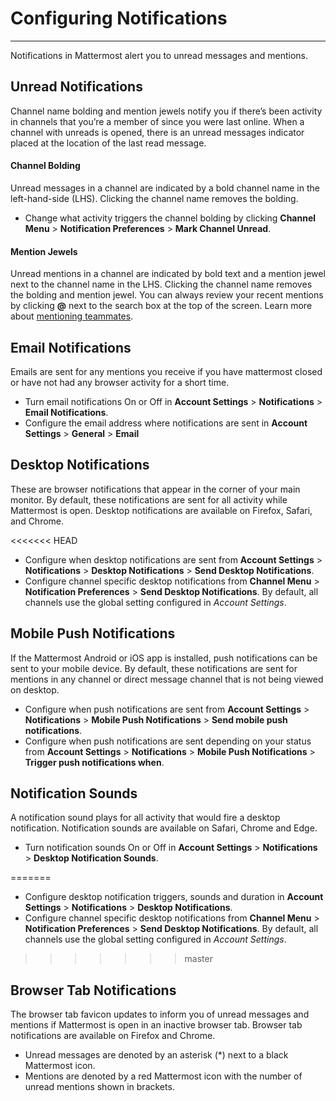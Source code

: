 # Configuring Notifications
_____
Notifications in Mattermost alert you to unread messages and mentions.

## Unread Notifications  
Channel name bolding and mention jewels notify you if there’s been activity in channels that you’re a member of since you were last online. When a channel with unreads is opened, there is an unread messages indicator placed at the location of the last read message.

#### Channel Bolding  
Unread messages in a channel are indicated by a bold channel name in the left-hand-side (LHS). Clicking the channel name removes the bolding.

- Change what activity triggers the channel bolding by clicking **Channel Menu** > **Notification Preferences** > **Mark Channel Unread**.  

#### Mention Jewels  
Unread mentions in a channel are indicated by bold text and a mention jewel next to the channel name in the LHS. Clicking the channel name removes the bolding and mention jewel. You can always review your recent mentions by clicking **@** next to the search box at the top of the screen. Learn more about [mentioning teammates](http://docs.mattermost.com/help/messaging/mentioning-teammates.html).

## Email Notifications
Emails are sent for any mentions you receive if you have mattermost closed or have not had any browser activity for a short time.

- Turn email notifications On or Off in **Account Settings** > **Notifications** > **Email Notifications**.
- Configure the email address where notifications are sent in **Account Settings** > **General** > **Email** 

## Desktop Notifications
These are browser notifications that appear in the corner of your main monitor. By default, these notifications are sent for all activity while Mattermost is open. Desktop notifications are available on Firefox, Safari, and Chrome.

<<<<<<< HEAD
- Configure when desktop notifications are sent from **Account Settings** > **Notifications** > **Desktop Notifications** > **Send Desktop Notifications**.
- Configure channel specific desktop notifications from **Channel Menu** > **Notification Preferences** > **Send Desktop Notifications**. By default, all channels use the global setting configured in *Account Settings*.

## Mobile Push Notifications
If the Mattermost Android or iOS app is installed, push notifications can be sent to your mobile device. By default, these notifications are sent for mentions in any channel or direct message channel that is not being viewed on desktop.

- Configure when push notifications are sent from **Account Settings** > **Notifications** > **Mobile Push Notifications** > **Send mobile push notifications**.
- Configure when push notifications are sent depending on your status from **Account Settings** > **Notifications** > **Mobile Push Notifications** > **Trigger push notifications when**.

## Notification Sounds
A notification sound plays for all activity that would fire a desktop notification. Notification sounds are available on Safari, Chrome and Edge.

- Turn notification sounds On or Off in **Account Settings** > **Notifications** > **Desktop Notification Sounds**. 

=======
- Configure desktop notification triggers, sounds and duration in **Account Settings** > **Notifications** > **Desktop Notifications**.
- Configure channel specific desktop notifications from **Channel Menu** > **Notification Preferences** > **Send Desktop Notifications**. By default, all channels use the global setting configured in *Account Settings*.

>>>>>>> master
## Browser Tab Notifications
The browser tab favicon updates to inform you of unread messages and mentions if Mattermost is open in an inactive browser tab. Browser tab notifications are available on Firefox and Chrome.

- Unread messages are denoted by an asterisk (*) next to a black Mattermost icon.
- Mentions are denoted by a red Mattermost icon with the number of unread mentions shown in brackets.
